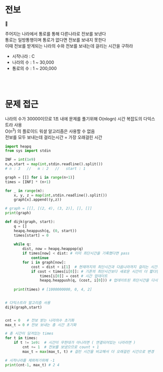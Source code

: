 #  전보

:pig: 

주어지는 나라에서 통로를 통해 다른나라로 전보를 보낸다  
통로는 일방통행이며 통로가 없다면 전보를 보내지 못한다  
이때 전보를 받게되는 나라의 수와 전보를 보내는데 걸리는 시간을 구하라

- 시작나라 : C
- 나라의 수 : 1 ~ 30,000
- 통로의 수 : 1 ~ 200,000  

<br><br>

# 문제 접근
나라의 수가 30000이므로 1초 내에 문제를 풀기위해
O(nlogn) 시간 복잡도의 다익스트라 사용  
O(n<sup>3</sup>) 의 플로이드 워셜 알고리즘은 사용할 수 없음  
전보를 모두 보내는데 걸리는시간 = 가장 오래걸린 시간  


```python
import heapq
from sys import stdin

INF = int(1e9)
n,m,start = map(int,stdin.readline().split())
# n : 3   //   m : 2   //   start : 1

graph = [[] for i in range(n+1)]
times = [INF] * (n+1)

for _ in range(m):
    x, y, z = map(int,stdin.readline().split())
    graph[x].append((y,z))

# graph = [[], [(2, 4), (3, 2)], [], []]
print(graph)

def dijk(graph, start):
    q = []
    heapq.heappush(q, (0, start))
    times[start] = 0
    
    while q:
        dist, now = heapq.heappop(q)
        if times[now] < dist: # 이미 최단시간을 기록했다면 pass
            continue
        for i in graph[now]:
            cost = dist + i[1]  # 현재까지의 최단시간과 다음나라까지 걸리는 시간의 합
            if cost < times[i[0]]: # 기존의 최단시간보다 새로운 시간이 더 짧다면
                times[i[0]] = cost # 시간 업데이트
                heapq.heappush(q, (cost, i[0])) # 업데이트된 최단시간을 다시 heap에 push
                
    print(times) # [1000000000, 0, 4, 2]

    
# 다익스트라 알고리즘 사용
dijk(graph,start)


cnt = 0   # 전보 받는 나라의수 초기화
max_t = 0 # 전보 보내는 총 시간 초기화

# 총 시간이 담겨있는 times
for t in times:
    if t != 1e9:  # 시간이 무한대가 아니라면 ( 연결되어있는 나라라면 )
        cnt += 1  # 전보를 보냈으므로 count + 1
        max_t = max(max_t, t) # 걸린 시간을 비교해서 더 오래걸린 시간으로 변경

# 시작나라를 제외하기위해 -1
print(cnt-1, max_t) # 2 4
```